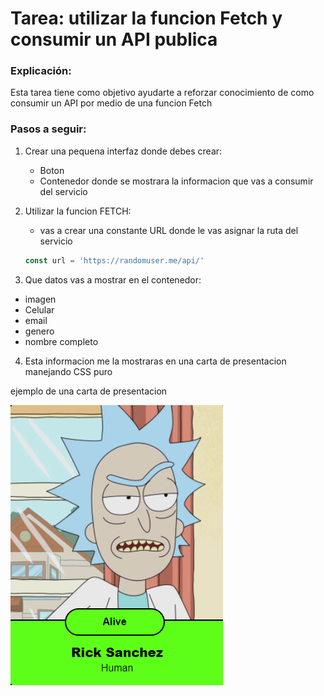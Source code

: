 # Tarea: utilizar la funcion Fetch y consumir un API publica

### Explicación:
Esta tarea tiene como objetivo ayudarte a reforzar conocimiento de como consumir un API por medio de una funcion Fetch

### Pasos a seguir:

1. Crear una pequena interfaz donde debes crear:

    - Boton
    - Contenedor donde se mostrara la informacion que vas a consumir del servicio

2. Utilizar la funcion FETCH:

    - vas a crear una constante URL donde le vas asignar la ruta del servicio

    ```javascript
    const url = 'https://randomuser.me/api/'
    ``` 

3. Que datos vas a mostrar en el contenedor:
  
  - imagen
  - Celular
  - email
  - genero
  - nombre completo
 

4. Esta informacion me la mostraras en una carta de presentacion manejando CSS puro

  ejemplo de una carta de presentacion

  ![Ejemplo](./assets/ejemplo.png)
